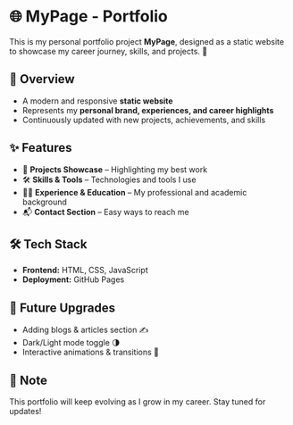 # 🌐 MyPage - Portfolio

This is my personal portfolio project **MyPage**, designed as a static website to showcase my career journey, skills, and projects. 🚀

## 📖 Overview

* A modern and responsive **static website**
* Represents my **personal brand, experiences, and career highlights**
* Continuously updated with new projects, achievements, and skills

## ✨ Features

* 📂 **Projects Showcase** – Highlighting my best work
* 🛠 **Skills & Tools** – Technologies and tools I use
* 👨‍💻 **Experience & Education** – My professional and academic background
* 📬 **Contact Section** – Easy ways to reach me

## 🛠 Tech Stack

* **Frontend:** HTML, CSS, JavaScript
* **Deployment:** GitHub Pages

## 🚀 Future Upgrades

* Adding blogs & articles section ✍️
* Dark/Light mode toggle 🌗
* Interactive animations & transitions 🎨

## 📌 Note

This portfolio will keep evolving as I grow in my career. Stay tuned for updates!
